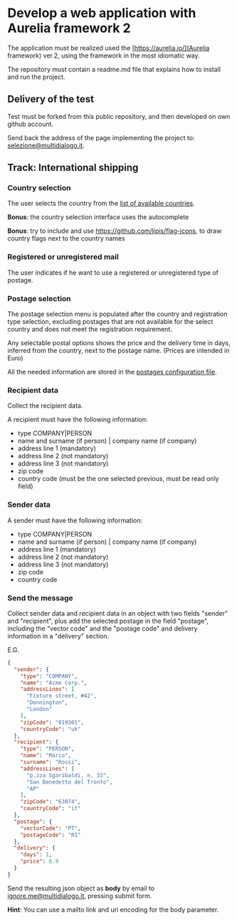 # Develop a web application with Aurelia framework 2

The application must be realized used the [https://aurelia.io/](Aurelia framework) ver.2, using the framework in the 
most idiomatic way.

The repository must contain a readme.md file that explains how to install and run the project.

## Delivery of the test

Test must be forked from this public repository, and then developed on own github account.

Send back the address of the page implementing the project to: selezione@multidialogo.it.

## Track: International shipping

### Country selection

The user selects the country from the [list of available countries](data/countries.json).

**Bonus**: the country selection interface uses the autocomplete

**Bonus**: try to include and use https://github.com/lipis/flag-icons, to draw country flags next to the country names

### Registered or unregistered mail

The user indicates if he want to use a registered or unregistered type of postage.

### Postage selection

The postage selection menu is populated after the country and registration type selection, excluding postages that are
not available for the select country and does not meet the registration requirement.

Any selectable postal options shows the price and the delivery time in days, inferred from the country, next to the 
postage name. (Prices are intended in Euro)

All the needed information are stored in the [postages configuration file](data/postages.json).

### Recipient data

Collect the recipient data.

A recipient must have the following information:

- type COMPANY|PERSON
- name and surname (if person) | company name (if company)
- address line 1 (mandatory)
- address line 2 (not mandatory)
- address line 3 (not mandatory)
- zip code
- country code (must be the one selected previous, must be read only field)

### Sender data

A sender must have the following information:

- type COMPANY|PERSON
- name and surname (if person) | company name (if company)
- address line 1 (mandatory)
- address line 2 (not mandatory)
- address line 3 (not mandatory)
- zip code
- country code

### Send the message

Collect sender data and recipient data in an object with two fields "sender" and "recipient", plus add the selected 
postage in the field "postage", including the "vector code" and the "postage code" and delivery information in a 
"delivery" section.

E.G.

```json
{
  "sender": {
    "type": "COMPANY",
    "name": "Acme Corp.",
    "addressLines": [
      "Fixture street, #42",
      "Donnington",
      "London"
    ],
    "zipCode": "019301",
    "countryCode": "uk"
  },
  "recipient": {
    "type": "PERSON",
    "name": "Mario",
    "surname": "Rossi",
    "addressLines": [
      "p.zza Sgaribaldi, n. 33",
      "San Benedetto del Tronto",
      "AP"
    ],
    "zipCode": "63074",
    "countryCode": "it"
  },
  "postage": {
    "vectorCode": "PT",
    "postageCode": "R1"
  },
  "delivery": {
    "days": 1,
    "price": 6.9
  }
}
```

Send the resulting json object as **body** by email to ignore.me@multidialogo.it, pressing submit form.

**Hint**: You can use a mailto link and uri encoding for the body parameter.



